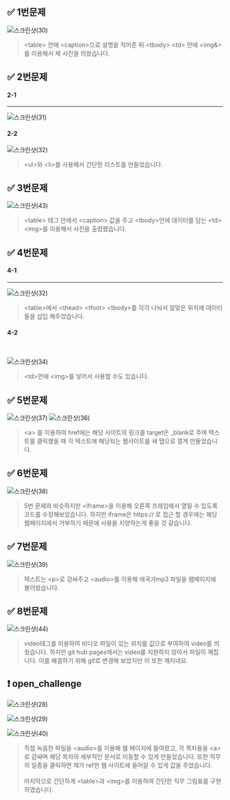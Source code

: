 ## :white_check_mark: 1번문제

![스크린샷(30)](https://github.com/PM950704/Web-Programming/assets/127920204/161680cd-4ab6-4387-8031-fd8c29663b5a)

> &lt;table&gt; 안에 &lt;caption&gt;으로 설명을 적어준 뒤 &lt;tbody&gt; &lt;td&gt; 안에
> &lt;img&&gt;를 이용해서 제 사진을 띄웠습니다.

## :white_check_mark: 2번문제
#### 2-1
-------------------------------
![스크린샷(31)](https://github.com/PM950704/Web-Programming/assets/127920204/0f6a6285-43a3-4fcf-83b1-7e34003f58aa)


#### 2-2

![스크린샷(32)](https://github.com/PM950704/Web-Programming/assets/127920204/5341ccba-8c37-4f8d-bb2a-4b60f7db5423)

> &lt;ul&gt;와 &lt;li&gt;를 사용해서 간단한 리스트를 만들었습니다.

## :white_check_mark: 3번문제

![스크린샷(43)](https://github.com/PM950704/Web-Programming/assets/127920204/2fc07c2d-6b54-4e46-bfda-4c849286767a)


> &lt;table&gt; 태그 안에서 &lt;caption&gt; 값을 주고 &lt;tbody&gt;안에 데이터를 담는 &lt;td&gt; &lt;img&gt;를 이용해서 사진을 출렸했습니다.

## :white_check_mark: 4번문제

#### 4-1
----------------------

![스크린샷(32)](https://github.com/PM950704/Web-Programming/assets/127920204/b42d6d78-3c4d-4956-9b2d-71761b4fe01d)

> &lt;table&gt;에서 &lt;thead&gt; &lt;tfoot&gt; &lt;tbody&gt;를 각각 나눠서 알맞은 위치에 데이터들을 삽입 해주었습니다.

<h4>4-2</h4><br>

![스크린샷(34)](https://github.com/PM950704/Web-Programming/assets/127920204/969994b8-7036-4f22-bbb3-25ddd285b084)

> &lt;td&gt;안에 &lt;img&gt;를 넣어서 사용할 수도 있습니다.

## :white_check_mark: 5번문제

![스크린샷(37)](https://github.com/PM950704/Web-Programming/assets/127920204/9f7d749f-b6eb-48ac-8091-71d84ee4a928)
![스크린샷(36)](https://github.com/PM950704/Web-Programming/assets/127920204/89173c1e-29b4-4462-9d80-0fa65dd8836e)


> &lt;a&gt; 를 이용하여 href에는 해당 사이트의 링크를 target은 _blank로 주며 텍스트를 클릭했을 때 각 텍스트에 해당되는 웹사이트를 새 탭으로 열게 만들었습니다.

## :white_check_mark: 6번문제

![스크린샷(38)](https://github.com/PM950704/Web-Programming/assets/127920204/aa2d8bf5-bf1e-4b78-8924-974b79d3db86)

> 5번 문제와 비슷하지만 &lt;iframe&gt;을 이용해 오른쪽 프레임에서 열릴 수 있도록 코드를 수정해보았습니다.
> 하지만 iframe은 https:// 로 접근 할 경우에는 해당 웹페이지에서 거부하기 때문에 사용을 지양하는게 좋을 것 같습니다.

## :white_check_mark: 7번문제

![스크린샷(39)](https://github.com/PM950704/Web-Programming/assets/127920204/0fd21c97-e5be-4d34-93e3-d348ddeda2bc)

> 텍스트는 &lt;p&gt;로 감싸주고 &lt;audio&gt;를 이용해 애국가mp3 파일을 웹페이지에 불러왔습니다.


## :white_check_mark: 8번문제

![스크린샷(44)](https://github.com/PM950704/Web-Programming/assets/127920204/8b6d1457-801c-4d89-942b-7cf0c3fd1fa2)

> video태그를 이용하여 비디오 파일이 있는 위치를 값으로 부여하여 video를 띄웠습니다.
> 하지만 git hub pages에서는 video를 지원하지 않아서 파일이 깨집니다.
> 이를 해결하기 위해 gif로 변경해 보았지만 이 또한 깨지네요.



## :heavy_exclamation_mark: open_challenge

![스크린샷(28)](https://github.com/PM950704/Web-Programming/assets/127920204/5bc73f1b-4d2b-4f1b-adad-04d842c99c2d)

![스크린샷(29)](https://github.com/PM950704/Web-Programming/assets/127920204/22926032-f838-4acd-b443-cf5fc23246c6)

![스크린샷(40)](https://github.com/PM950704/Web-Programming/assets/127920204/9f9c9f3b-95b0-4615-9461-792fe53446e9)

> 직접 녹음한 파일을 &lt;audio&gt;를 이용해 웹 페이지에 들여왔고, 각 목차들을 &lt;a&gt;로 감싸며 해당 목차의 세부적인 문서로 이동할 수 있게 만들었습니다. 또한 직무의 일종을 클릭하면 제가 ref한 웹 사이트에 들어갈 수 있게 값을 주었습니다. <br><br>
> 마지막으로 간단하게 &lt;table&gt;과 &lt;img&gt;를 이용하여 간단한 직무 그림표를 구현하였습니다.
